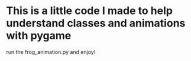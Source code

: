 # This is a little code I made to help understand classes and animations with pygame

run the frog_animation.py and enjoy!

